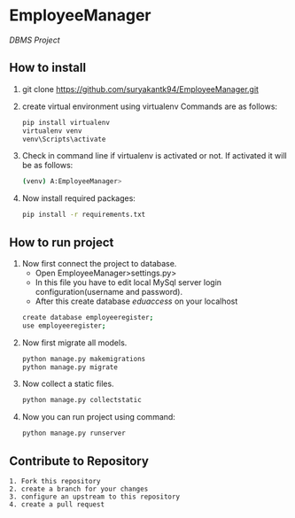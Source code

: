 # EmployeeManager

_DBMS Project_

## How to install

1. git clone https://github.com/suryakantk94/EmployeeManager.git

2. create virtual environment using virtualenv
   Commands are as follows:
   ```bash
   pip install virtualenv
   virtualenv venv
   venv\Scripts\activate
   ```
3. Check in command line if virtualenv is activated or not.
   If activated it will be as follows:
   ```bash
   (venv) A:EmployeeManager>
   ```
4. Now install required packages:
   ```bash
   pip install -r requirements.txt
   ```

## How to run project

1. Now first connect the project to database.
   - Open EmployeeManager>settings.py>
   - In this file you have to edit local MySql server login configuration(username and password).
   - After this create database _eduaccess_ on your localhost
   ```bash
   create database employeeregister;
   use employeeregister;
   ```
3. Now first migrate all models.
   ```bash
   python manage.py makemigrations
   python manage.py migrate
   ```
4. Now collect a static files.
   ```bash
   python manage.py collectstatic
   ```
5. Now you can run project using command:
   ```bash
   python manage.py runserver
   ```
## Contribute to Repository
```
1. Fork this repository
2. create a branch for your changes
3. configure an upstream to this repository
4. create a pull request
```
